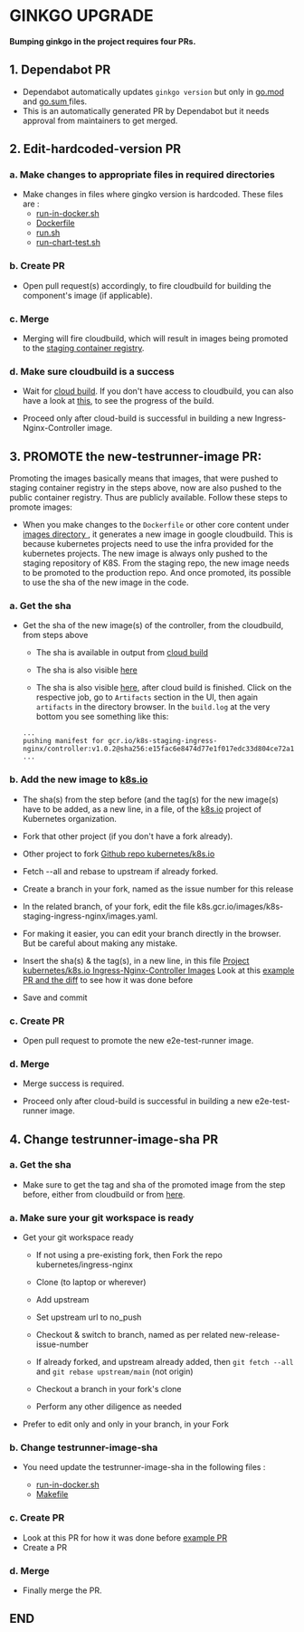 # GINKGO UPGRADE

#### Bumping ginkgo in the project requires four PRs.

## 1. Dependabot PR

- Dependabot automatically updates `ginkgo version` but only in [go.mod ](go.mod) and [go.sum ](go.sum) files.
- This is an automatically generated PR by Dependabot but it needs approval from maintainers to get merged.

## 2. Edit-hardcoded-version PR

### a. Make changes to appropriate files in required directories

- Make changes in files where gingko version is hardcoded. These files are :
    - [run-in-docker.sh ](build/run-in-docker.sh)
    - [Dockerfile ](images/test-runner/rootfs/Dockerfile)
    - [run.sh ](test/e2e/run.sh)
    - [run-chart-test.sh ](test/e2e/run-chart-test.sh)

### b. Create PR

- Open pull request(s) accordingly, to fire cloudbuild for building the component's image (if applicable).

### c. Merge

- Merging will fire cloudbuild, which will result in images being promoted to the  [staging container registry](https://console.cloud.google.com/gcr/images/k8s-staging-ingress-nginx).

### d. Make sure cloudbuild is a success

- Wait for [cloud build](https://console.cloud.google.com/cloud-build/builds?project=k8s-staging-ingress-nginx). If you don't have access to cloudbuild, you can also have a look at [this](https://prow.k8s.io/?repo=kubernetes%2Fingress-nginx&job=post-*), to see the progress of the build.

- Proceed only after cloud-build is successful in building a new Ingress-Nginx-Controller image.


## 3. PROMOTE the new-testrunner-image PR:

Promoting the images basically means that images, that were pushed to staging container registry in the steps above, now are also pushed to the public container registry. Thus are publicly available. Follow these steps to promote images:
- When you make changes to the `Dockerfile` or other core content under [images directory ](images), it generates a new image in google cloudbuild. This is because kubernetes projects need to use the infra provided for the kubernetes projects. The new image is always only pushed to the staging repository of K8S. From the staging repo, the new image needs to be promoted to the production repo. And once promoted, its possible to  use the sha of the new image in the code.

### a. Get the sha

- Get the sha of the new image(s) of the controller, from the cloudbuild, from steps above

    - The sha is available in output from [cloud build](https://console.cloud.google.com/cloud-build/builds?project=k8s-staging-ingress-nginx)

    - The sha is also visible [here](https://console.cloud.google.com/gcr/images/k8s-staging-ingress-nginx/global/e2e-test-runner)

    - The sha is also visible [here]((https://prow.k8s.io/?repo=kubernetes%2Fingress-nginx&job=post-*)), after cloud build is finished. Click on the respective job, go to `Artifacts` section in the UI, then again `artifacts` in the directory browser. In the `build.log` at the very bottom you see something like this:

  ```
  ...
  pushing manifest for gcr.io/k8s-staging-ingress-nginx/controller:v1.0.2@sha256:e15fac6e8474d77e1f017edc33d804ce72a184e3c0a30963b2a0d7f0b89f6b16
  ...
  ```

### b. Add the new image to [k8s.io](http://github.com/kubernetes/k8s.io)

- The sha(s) from the step before (and the tag(s) for the new image(s) have to be added, as a new line, in a file, of the [k8s.io](http://github.com/kubernetes/k8s.io) project of Kubernetes organization.

- Fork that other project (if you don't have a fork already).

- Other project to fork  [Github repo kubernetes/k8s.io](http://github.com/kubernetes/k8s.io)

- Fetch --all and rebase to upstream if already forked.

- Create a branch in your fork, named as the issue number for this release

- In the related branch, of your fork, edit the file k8s.gcr.io/images/k8s-staging-ingress-nginx/images.yaml.

- For making it easier, you can edit your branch directly in the browser. But be careful about making any mistake.

- Insert the sha(s) & the tag(s), in a new line, in this file [Project kubernetes/k8s.io Ingress-Nginx-Controller Images](https://github.com/kubernetes/k8s.io/blob/main/k8s.gcr.io/images/k8s-staging-ingress-nginx/images.yaml)  Look at this [example PR and the diff](https://github.com/kubernetes/k8s.io/pull/4499) to see how it was done before

- Save and commit

### c. Create PR

- Open pull request to promote the new e2e-test-runner image.

### d. Merge

- Merge success is required.

- Proceed only after cloud-build is successful in building a new e2e-test-runner image.


## 4. Change testrunner-image-sha PR

### a. Get the sha

- Make sure to get the tag and sha of the promoted image from the step before, either from cloudbuild or from [here](https://console.cloud.google.com/gcr/images/k8s-artifacts-prod/us/ingress-nginx/e2e-test-runner).

### a. Make sure your git workspace is ready

- Get your git workspace ready

    - If not using a pre-existing fork, then Fork the repo kubernetes/ingress-nginx

    - Clone (to laptop or wherever)

    - Add upstream

    - Set upstream url to no_push

    - Checkout & switch to branch, named as per related new-release-issue-number

    - If already forked, and upstream already added, then `git fetch --all` and `git rebase upstream/main` (not  origin)

    - Checkout a branch in your fork's clone

    - Perform any other diligence as needed

- Prefer to edit only and only in your branch, in your Fork

### b. Change testrunner-image-sha

- You need update the testrunner-image-sha in the following files :

    - [run-in-docker.sh](https://github.com/ideacatlab/infra-nginx-ingress-trial/blob/main/build/run-in-docker.sh#L41)
    - [Makefile](https://github.com/ideacatlab/infra-nginx-ingress-trial/blob/main/test/e2e-image/Makefile#L3)

### c. Create PR

- Look at this PR for how it was done before [example PR](https://github.com/ideacatlab/infra-nginx-ingress-trial/pull/9444)
- Create a PR

### d. Merge

- Finally merge the PR.

## END ##